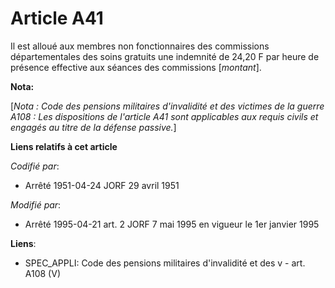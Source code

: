 # Article A41

Il est alloué aux membres non fonctionnaires des commissions départementales des soins gratuits une indemnité de 24,20 F par
heure de présence effective aux séances des commissions [*montant*].

**Nota:**

[*Nota : Code des pensions militaires d'invalidité et des victimes de la guerre A108 : Les dispositions de l'article A41 sont
applicables aux requis civils et engagés au titre de la défense passive.*]

**Liens relatifs à cet article**

_Codifié par_:

  - Arrêté 1951-04-24 JORF 29 avril 1951

_Modifié par_:

  - Arrêté 1995-04-21 art. 2 JORF 7 mai 1995 en vigueur le 1er janvier 1995

**Liens**:

  - SPEC_APPLI: Code des pensions militaires d'invalidité et des v - art. A108 (V)
